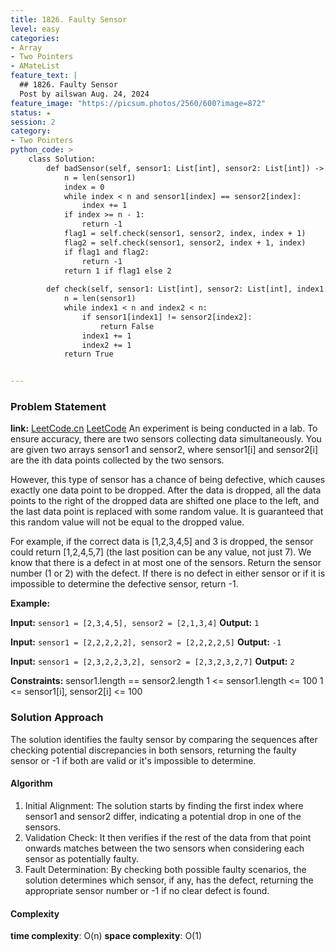 ```yaml
---
title: 1826. Faulty Sensor
level: easy
categories:
- Array
- Two Pointers
- AMateList
feature_text: |
  ## 1826. Faulty Sensor
  Post by ailswan Aug. 24, 2024
feature_image: "https://picsum.photos/2560/600?image=872"
status: ★
session: 2
category:
- Two Pointers
python_code: >
    class Solution:
        def badSensor(self, sensor1: List[int], sensor2: List[int]) -> int:
            n = len(sensor1)
            index = 0
            while index < n and sensor1[index] == sensor2[index]:
                index += 1
            if index >= n - 1:
                return -1
            flag1 = self.check(sensor1, sensor2, index, index + 1)
            flag2 = self.check(sensor1, sensor2, index + 1, index)
            if flag1 and flag2:
                return -1
            return 1 if flag1 else 2
        
        def check(self, sensor1: List[int], sensor2: List[int], index1: int, index2: int) -> bool:
            n = len(sensor1)
            while index1 < n and index2 < n:
                if sensor1[index1] != sensor2[index2]:
                    return False
                index1 += 1
                index2 += 1
            return True


---
```


### Problem Statement
**link:**
[LeetCode.cn](https://leetcode.cn/problems/build-array-from-permutation/)
[LeetCode](https://leetcode.com/build-array-from-permutation/)
An experiment is being conducted in a lab. To ensure accuracy, there are two sensors collecting data simultaneously. You are given two arrays sensor1 and sensor2, where sensor1[i] and sensor2[i] are the ith data points collected by the two sensors.

However, this type of sensor has a chance of being defective, which causes exactly one data point to be dropped. After the data is dropped, all the data points to the right of the dropped data are shifted one place to the left, and the last data point is replaced with some random value. It is guaranteed that this random value will not be equal to the dropped value.

For example, if the correct data is [1,2,3,4,5] and 3 is dropped, the sensor could return [1,2,4,5,7] (the last position can be any value, not just 7).
We know that there is a defect in at most one of the sensors. Return the sensor number (1 or 2) with the defect. If there is no defect in either sensor or if it is impossible to determine the defective sensor, return -1.

**Example:**

**Input:** `sensor1 = [2,3,4,5], sensor2 = [2,1,3,4]`
**Output:** `1`

**Input:** `sensor1 = [2,2,2,2,2], sensor2 = [2,2,2,2,5]`
**Output:** `-1`

**Input:** `sensor1 = [2,3,2,2,3,2], sensor2 = [2,3,2,3,2,7]`
**Output:** `2`

**Constraints:**
sensor1.length == sensor2.length
1 <= sensor1.length <= 100
1 <= sensor1[i], sensor2[i] <= 100

### Solution Approach
The solution identifies the faulty sensor by comparing the sequences after checking potential discrepancies in both sensors, returning the faulty sensor or -1 if both are valid or it's impossible to determine.
#### Algorithm
1. Initial Alignment: The solution starts by finding the first index where sensor1 and sensor2 differ, indicating a potential drop in one of the sensors.
2. Validation Check: It then verifies if the rest of the data from that point onwards matches between the two sensors when considering each sensor as potentially faulty.
3. Fault Determination: By checking both possible faulty scenarios, the solution determines which sensor, if any, has the defect, returning the appropriate sensor number or -1 if no clear defect is found.

#### Complexity
 **time complexity**: O(n)
 **space complexity**: O(1)
